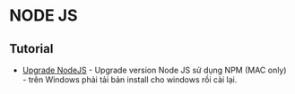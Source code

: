 # NODE JS

## Tutorial
* [Upgrade NodeJS](http://theholmesoffice.com/node-js-fundamentals-how-to-upgrade-the-node-js-version/) - Upgrade version Node JS sử dụng NPM (MAC only) - trên Windows phải tải bản install cho windows rồi cài lại.